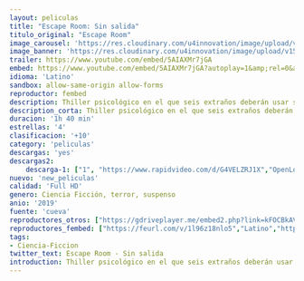 ```yaml
---
layout: peliculas
title: "Escape Room: Sin salida"
titulo_original: "Escape Room"
image_carousel: 'https://res.cloudinary.com/u4innovation/image/upload/v1562988264/escape2-poster-min_oul0yp.jpg'
image_banner: 'https://res.cloudinary.com/u4innovation/image/upload/v1562988267/escape2-banner-min_zzf8vi.jpg'
trailer: https://www.youtube.com/embed/5AIAXMr7jGA
embed: https://www.youtube.com/embed/5AIAXMr7jGA?autoplay=1&amp;rel=0&amp;hd=1&border=0&wmode=opaque&enablejsapi=1&modestbranding=1&controls=1&showinfo=0
idioma: 'Latino'
sandbox: allow-same-origin allow-forms
reproductor: fembed
description: Thiller psicológico en el que seis extraños deberán usar su ingenio para ir encontrando pistas o morir en el intento.
description_corta: Thiller psicológico en el que seis extraños deberán usar su ingenio para ir encontrando pistas o morir en el intento.
duracion: '1h 40 min'
estrellas: '4'
clasificacion: '+10'
category: 'peliculas'
descargas: 'yes'
descargas2:
    descarga-1: ["1", "https://www.rapidvideo.com/d/G4VELZRJ1X","OpenLoad","https://res.cloudinary.com/imbriitneysam/image/upload/v1541473684/mexico.png", "Latino", "Full HD"]
nuevo: 'new_peliculas'
calidad: 'Full HD'
genero: Ciencia Ficción, terror, suspenso
anio: '2019'
fuente: 'cueva'
reproductores_otros: ["https://gdriveplayer.me/embed2.php?link=kFOCBkAVgsQRbRIbuHYfHwdWcLyLhTaS1J0MpLUT5Yq%252BCGQMSMqsdn6UQ5uq0RX28L4xBELAs04%252Fndjrm73oskbEto7%252FZDSB7l4NRbvBnO%252FNNfv0%252F9fdHzmPdzP1%252F%252FATGfc7lj9AHgsjeXynYcVqoJ2XBM86BqIdmbfPeMRtJyTWSk6nUIIh2sOLjNKlOZtW0Rv5J%252FkluZjHb%252FFGmdwAi3","Latino","https://gdriveplayer.me/embed2.php?link=OR9ODxZYFqwdpL%252BTSKJ2FA31aAGJHgXWJuvDMQ%252BrwHzIP3sWM2IB3iyAFlPRbqJyZmWn84y02hFD1AuQSg0VqD%252BfGmUSUONG5Rk2Krr1pRu0oylrKWGsRWmW1hHwFOByLwJ4bbdFsrr7dKnMhq%252BDuqZXmmTEhTdjr6At%252BAF4Ayw8MjPo4F4r1F5J05IEuUVMBoG74vbwcoB7BNhQbHwo6e","Latino","https://abcvideo.cc/embed-5226kof6okso.html","Latino","https://movcloud.net/embed/ah-mPFVufGT9","Latino","https://www.zembed.to/public/dist/asteroid.html?id=912e52915ae3feaf28d5e9db98899997&title=Escape%20Room","Castellano"]
reproductores_fembed: ["https://feurl.com/v/1l96z18nlo5","Latino","https://feurl.com/v/lnjz2fnk4r0j6lx","Latino"]
tags:
- Ciencia-Ficcion
twitter_text: Escape Room - Sin salida
introduction: Thiller psicológico en el que seis extraños deberán usar su ingenio para ir encontrando pistas o morir en el intento.
---
```



 







